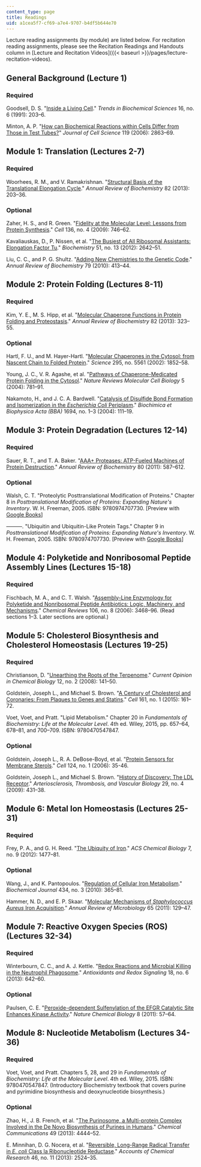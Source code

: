 ```yaml
---
content_type: page
title: Readings
uid: a1cea5f7-cf69-a7e4-9707-b4df5b644e70
---
```


Lecture reading assignments (by module) are listed below. For recitation reading assignments, please see the Recitation Readings and Handouts column in [Lecture and Recitation Videos]({{< baseurl >}}/pages/lecture-recitation-videos).

General Background (Lecture 1)
------------------------------

### Required

Goodsell, D. S. "[Inside a Living Cell](http://dx.doi.org/10.1016/0968-0004(91)90083-8)." _Trends in Biochemical Sciences_ 16, no. 6 (1991): 203–6.

Minton, A. P. "[How can Biochemical Reactions within Cells Differ from Those in Test Tubes?](https://dx.doi.org/10.1242/jcs.03063)" _Journal of Cell Science_ 119 (2006): 2863–69.

Module 1: Translation (Lectures 2-7)
------------------------------------

### Required

Woorhees, R. M., and V. Ramakrishnan. "[Structural Basis of the Translational Elongation Cycle](http://dx.doi.org/10.1146/annurev-biochem-113009-092313)." _Annual Review of Biochemistry_ 82 (2013): 203–36.

### Optional

Zaher, H. S., and R. Green. "[Fidelity at the Molecular Level: Lessons from Protein Synthesis](http://dx.doi.org/10.1016/j.cell.2009.01.036)." _Cell_ 136, no. 4 (2009): 746–62.

Kavaliauskas, D., P. Nissen, et al. "[The Busiest of All Ribosomal Assistants: Elongation Factor Tu](http://dx.doi.org/10.1021/bi300077s)." _Biochemistry_ 51, no. 13 (2012): 2642–51.

Liu, C. C., and P. G. Shultz. "[Adding New Chemistries to the Genetic Code](http://dx.doi.org/10.1146/annurev.biochem.052308.105824)." _Annual Review of Biochemistry_ 79 (2010): 413–44.

Module 2: Protein Folding (Lectures 8-11)
-----------------------------------------

### Required

Kim, Y. E., M. S. Hipp, et al. "[Molecular Chaperone Functions in Protein Folding and Proteostasis](http://dx.doi.org/10.1146/annurev-biochem-060208-092442)." _Annual Review of Biochemistry_ 82 (2013): 323–55.

### Optional

Hartl, F. U., and M. Hayer-Hartl. "[Molecular Chaperones in the Cytosol: from Nascent Chain to Folded Protein](http://dx.doi.org/10.1126/science.1068408)." _Science_ 295, no. 5561 (2002): 1852–58.

Young, J. C., V. R. Agashe, et al. "[Pathways of Chaperone-Medicated Protein Folding in the Cytosol](http://dx.doi.org/10.1038/nrm1492)." _Nature Reviews Molecular Cell Biology_ 5 (2004): 781–91.

Nakamoto, H., and J. C. A. Bardwell. "[Catalysis of Disulfide Bond Formation and Isomerization in the _Escherichia Coli_ Periplasm](http://dx.doi.org/10.1016/j.bbamcr.2004.02.012)." _Biochimica et Biophysica Acta (BBA)_ 1694, no. 1–3 (2004): 111–19.

Module 3: Protein Degradation (Lectures 12-14)
----------------------------------------------

### Required

Sauer, R. T., and T. A. Baker. "[AAA+ Proteases: ATP-Fueled Machines of Protein Destruction](http://dx.doi.org/10.1146/annurev-biochem-060408-172623)." _Annual Review of Biochemistry_ 80 (2011): 587–612.

### Optional

Walsh, C. T. "Proteolytic Posttranslational Modification of Proteins." Chapter 8 in _Posttranslational Modification of Proteins: Expanding Nature's Inventory_. W. H. Freeman, 2005. ISBN: 9780974707730. \[Preview with [Google Books](http://books.google.com/books?id=JGBfQXIzdwgC&pg=PA203=onepage)\]

———. "Ubiquitin and Ubiquitin-Like Protein Tags." Chapter 9 in _Posttranslational Modification of Proteins: Expanding Nature's Inventory_. W. H. Freeman, 2005. ISBN: 9780974707730. \[Preview with [Google Books](http://books.google.com/books?id=JGBfQXIzdwgC&pg=PA243=onepage)\]

Module 4: Polyketide and Nonribosomal Peptide Assembly Lines (Lectures 15-18)
-----------------------------------------------------------------------------

### Required

Fischbach, M. A., and C. T. Walsh. "[Assembly-Line Enzymology for Polyketide and Nonribosomal Peptide Antibiotics: Logic, Machinery, and Mechanisms](http://dx.doi.org/10.1021/cr0503097)." _Chemical Reviews_ 106, no. 8 (2006): 3468–96. (Read sections 1–3. Later sections are optional.)

Module 5: Cholesterol Biosynthesis and Cholesterol Homeostasis (Lectures 19-25)
-------------------------------------------------------------------------------

### Required

Christianson, D. "[Unearthing the Roots of the Terpenome](http://dx.doi.org/10.1016%2Fj.cbpa.2007.12.008)." _Current Opinion in Chemical Biology_ 12, no. 2 (2008): 141–50.

Goldstein, Joseph L., and Michael S. Brown. "[A Century of Cholesterol and Coronaries: From Plaques to Genes and Statins](http://dx.doi.org/10.1016%2Fj.cell.2015.01.036)." _Cell_ 161, no. 1 (2015): 161–72.

Voet, Voet, and Pratt. "Lipid Metabolism." Chapter 20 in _Fundamentals of Biochemistry: Life at the Molecular Level_. 4th ed. Wiley, 2015, pp. 657–64, 678–81, and 700–709. ISBN: 9780470547847.

### Optional

Goldstein, Joseph L., R. A. DeBose-Boyd, et al. "[Protein Sensors for Membrane Sterols](http://dx.doi.org/10.1016/j.cell.2005.12.022)." _Cell_ 124, no. 1 (2006): 35-46.

Goldstein, Joseph L., and Michael S. Brown. "[History of Discovery: The LDL Receptor](https://dx.doi.org/10.1161%2FATVBAHA.108.179564)." _Arteriosclerosis, Thrombosis, and Vascular Biology_ 29, no. 4 (2009): 431–38.

Module 6: Metal Ion Homeostasis (Lectures 25-31)
------------------------------------------------

### Required

Frey, P. A., and G. H. Reed. "[The Ubiquity of Iron](http://pubs.acs.org/doi/abs/10.1021/cb300323q)." _ACS Chemical Biology_ 7, no. 9 (2012): 1477–81.

### Optional

Wang, J., and K. Pantopoulos. "[Regulation of Cellular Iron Metabolism](http://dx.doi.org/10.1042/BJ20101825)." _Biochemical Journal_ 434, no. 3 (2010): 365–81.

Hammer, N. D., and E. P. Skaar. "[Molecular Mechanisms of _Staphylococcus Aureus_ Iron Acquisition](http://dx.doi.org/10.1146/annurev-micro-090110-102851)." _Annual Review of Microbiology_ 65 (2011): 129–47.

Module 7: Reactive Oxygen Species (ROS) (Lectures 32-34)
--------------------------------------------------------

### Required

Winterbourn, C. C., and A. J. Kettle. "[Redox Reactions and Microbial Killing in the Neutrophil Phagosome](http://dx.doi.org/10.1089/ars.2012.4827)." _Antioxidants and Redox Signaling_ 18, no. 6 (2013): 642–60.

### Optional

Paulsen, C. E. "[Peroxide-dependent Sulfenylation of the EFGR Catalytic Site Enhances Kinase Activity](http://dx.doi.org/10.1038/nchembio.736)." _Nature Chemical Biology_ 8 (2011): 57–64.

Module 8: Nucleotide Metabolism (Lectures 34-36)
------------------------------------------------

### Required

Voet, Voet, and Pratt. Chapters 5, 28, and 29 in _Fundamentals of Biochemistry: Life at the Molecular Level_. 4th ed. Wiley, 2015. ISBN: 9780470547847. (Introductory Biochemistry textbook that covers purine and pyrimidine biosynthesis and deoxynucleotide biosynthesis.)

### Optional

Zhao, H., J. B. French, et al. "[The Purinosome, a Multi-protein Complex Involved in the De Novo Biosynthesis of Purines in Humans](http://dx.doi.org/10.1039/c3cc41437j)." _Chemical Communications_ 49 (2013): 4444–52.

E. Minnihan, D. G. Nocera, et al. "[Reversible, Long-Range Radical Transfer in _E. coli_ Class la Ribonucleotide Reductase](http://dx.doi.org/10.1021/ar4000407)." _Accounts of Chemical Research_ 46, no. 11 (2013): 2524–35.
